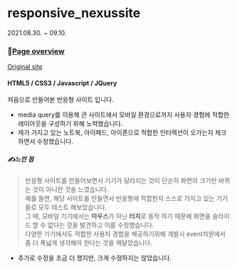 # responsive_nexussite
2021.08.30. ~ 09.10.  
### 📌[Page overview](https://sinri0809.github.io/responsive_nexussite/)  
[Original site](https://nexus-official.com/)  
#### HTML5 / CSS3 / Javascript / JQuery  
처음으로 만들어본 반응형 사이트 입니다.  
* media query를 이용해 큰 사이트에서 모바일 환경으로까지 사용자 경험에 적합한 레이아웃을 구성하기 위해 노력했습니다.  
* 제가 가지고 있는 노트북, 아이패드, 아이폰으로 적합한 인터렉션이 오가는지 체크하면서 수정했습니다.  
##### ✍느낀 점  
> 반응형 사이트를 만들어보면서 기기가 달라지는 것이 단순히 화면의 크기만 바뀌는 것이 아니란 것을 느꼈습니다.    
> 예를 들면, 해당 사이트를 만들면서 반응형에 적합한지 스스로 가지고 있는 기기들로 모두 테스트 해보았습니다.  
> 그 때, 모바일 기기에서는 **마우스**가 아닌 **터치**로 동작 하기 때문에 화면을 슬라이드 할 수 없다는 것을 발견하고 이를 수정했습니다.  
> 다양한 기기에서도 적합한 사용자 경험을 제공하기위해 개발시 event차원에서 좀 더 폭넓게 생각해야 한다는 것을 깨달았습니다.  

+ 추가로 수정을 조금 더 했지만, 크게 수정하지는 않았습니다.
